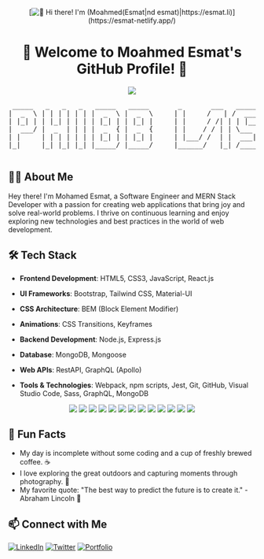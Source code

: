 <!-- Header Image -->
<p align="center">
  [<img src="https://raw.githubusercontent.com/Mohamed-Esmat/Mohamed-Esmat/master/intro.gif" alt="👋 Hi there! I'm (Moahmed(Esmat|nd esmat)|https://esmat.li)" title="👋 Hi there! I'm (Mohamed(Esmat|nd esmat)|https://esmat-netlify.app)"/>](https://esmat-netlify.app/)


</p>

<!-- Title -->
<h1 align="center">👋 Welcome to Moahmed Esmat's GitHub Profile! 🚀</h1>

<!-- SVG Greetings -->
<p align="center">
  <img src="https://img.shields.io/badge/-Hello%20World!-1abc9c.svg?style=flat-square">
</p>

<!-- ASCII Art -->
<p align="center">
  <pre>
 _____   _   _   _   _____   _____       _       ___   _____   _____   _   _   _____   __   __
|  _  \ | | | | | | |  _  \ |  _  \     | |     /   | /  ___/ /  ___| | | | | /  ___/  \ \ / /
| |_| | | |_| | | | | |_| | | |_| |     | |     / /| | | |___  | |     | |_| | | |___    \ V /
|  ___/ |  _  | | | |  _  { |  _  {     | |    / / | | \___  \ | |     |  _  | \___  \    } {
| |     | | | | | | | |_| | | |_| |     | |___/ /  | |  ___| | | |___  | | | |  ___| |   / ^ \
|_|     |_| |_| |_| |_____/ |_____/     |______/   |_| /_____/ \_____| |_| |_| /_____/  /_/ \_\
  </pre>
</p>

<!-- About Me -->
## 🙋‍♂️ About Me

Hey there! I'm Mohamed Esmat, a Software Engineer and MERN Stack Developer with a passion for creating web applications that bring joy and solve real-world problems. I thrive on continuous learning and enjoy exploring new technologies and best practices in the world of web development.

## 🛠️ Tech Stack

- **Frontend Development**: HTML5, CSS3, JavaScript, React.js
- **UI Frameworks**: Bootstrap, Tailwind CSS, Material-UI
- **CSS Architecture**: BEM (Block Element Modifier)
- **Animations**: CSS Transitions, Keyframes

- **Backend Development**: Node.js, Express.js
- **Database**: MongoDB, Mongoose
- **Web APIs**: RestAPI, GraphQL (Apollo)

- **Tools & Technologies**: Webpack, npm scripts, Jest, Git, GitHub, Visual Studio Code, Sass, GraphQL, MongoDB

<p align="center">
  <img src="https://img.shields.io/badge/-HTML5-E34F26?logo=html5&logoColor=white&style=for-the-badge">
  <img src="https://img.shields.io/badge/-CSS3-1572B6?logo=css3&logoColor=white&style=for-the-badge">
  <img src="https://img.shields.io/badge/-JavaScript-F7DF1E?logo=javascript&logoColor=black&style=for-the-badge">
  <img src="https://img.shields.io/badge/-React-61DAFB?logo=react&logoColor=black&style=for-the-badge">
  <img src="https://img.shields.io/badge/-Node.js-339933?logo=node.js&logoColor=white&style=for-the-badge">
  <img src="https://img.shields.io/badge/-Express.js-000000?logo=express&logoColor=white&style=for-the-badge">
  <img src="https://img.shields.io/badge/-MongoDB-47A248?logo=mongodb&logoColor=white&style=for-the-badge">
  <img src="https://img.shields.io/badge/-GraphQL-E10098?logo=graphql&logoColor=white&style=for-the-badge">
  <img src="https://img.shields.io/badge/-Webpack-8DD6F9?logo=webpack&logoColor=black&style=for-the-badge">
  <img src="https://img.shields.io/badge/-Jest-C21325?logo=jest&logoColor=white&style=for-the-badge">
  <img src="https://img.shields.io/badge/-Git-F05032?logo=git&logoColor=white&style=for-the-badge">
  <img src="https://img.shields.io/badge/-GitHub-181717?logo=github&logoColor=white&style=for-the-badge">
  <img src="https://img.shields.io/badge/-VS%20Code-007ACC?logo=visual-studio-code&logoColor=white&style=for-the-badge">
</p>

## 🚀 Fun Facts

- My day is incomplete without some coding and a cup of freshly brewed coffee. ☕
- I love exploring the great outdoors and capturing moments through photography. 📸
- My favorite quote: "The best way to predict the future is to create it." - Abraham Lincoln 🚀

## 📫 Connect with Me

[![LinkedIn](https://img.shields.io/badge/-LinkedIn-0077B5?style=for-the-badge&logo=Linkedin&logoColor=white)](https://www.linkedin.com/in/your-profile/)
[![Twitter](https://img.shields.io/badge/-Twitter-1DA1F2?style=for-the-badge&logo=Twitter&logoColor=white)](https://twitter.com/your-twitter)
[![Portfolio](https://img.shields.io/badge/-Portfolio-3423A6?style=for-the-badge&logo=Google-Chrome&logoColor=white)](https://www.your-portfolio-website.com)
